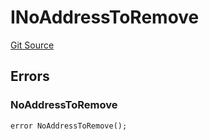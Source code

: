 # INoAddressToRemove
[Git Source](https://github.com/thrackle-io/tron/blob/4b8e6b6f1f58764b58a041110acc182dd905d211/src/common/IErrors.sol)


## Errors
### NoAddressToRemove

```solidity
error NoAddressToRemove();
```


